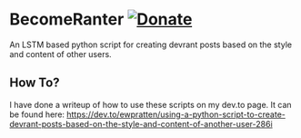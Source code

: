 # BecomeRanter [![Donate](https://img.shields.io/badge/Buy%20Me%20A%20Coffee-%24-blue.svg)](https://www.buymeacoffee.com/ewpratten)

An LSTM based python script for creating devrant posts based on the style and content of other users.

## How To?
I have done a writeup of how to use these scripts on my dev.to page. It can be found here: https://dev.to/ewpratten/using-a-python-script-to-create-devrant-posts-based-on-the-style-and-content-of-another-user-286i

